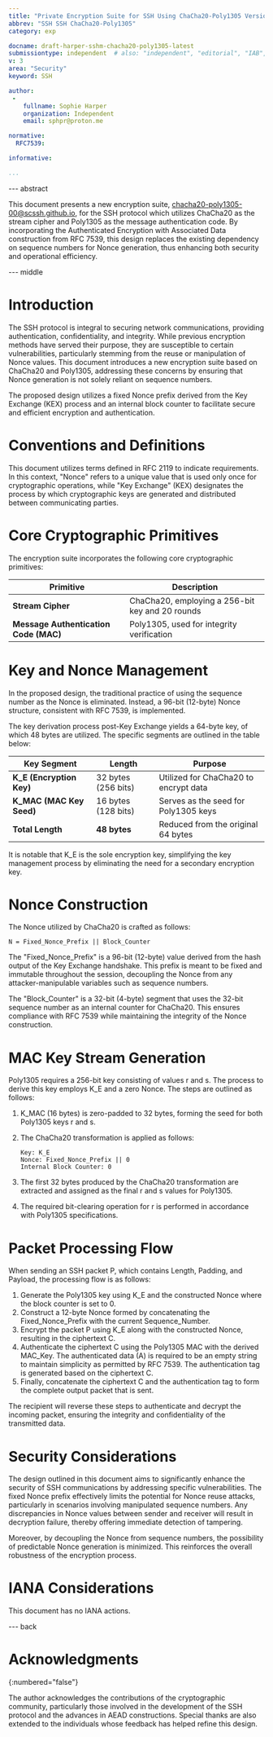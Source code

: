 ```yaml
---
title: "Private Encryption Suite for SSH Using ChaCha20-Poly1305 Version 00"
abbrev: "SSH SSH ChaCha20-Poly1305"
category: exp

docname: draft-harper-sshm-chacha20-poly1305-latest
submissiontype: independent  # also: "independent", "editorial", "IAB", or "IRTF"
v: 3
area: "Security"
keyword: SSH

author:
 -
    fullname: Sophie Harper
    organization: Independent
    email: sphpr@proton.me

normative:
  RFC7539:

informative:

...
```


--- abstract

This document presents a new encryption suite, chacha20-poly1305-00@scssh.github.io, for the SSH protocol which utilizes ChaCha20 as the stream cipher and Poly1305 as the message authentication code. By incorporating the Authenticated Encryption with Associated Data construction from RFC 7539, this design replaces the existing dependency on sequence numbers for Nonce generation, thus enhancing both security and operational efficiency.


--- middle


# Introduction

The SSH protocol is integral to securing network communications, providing authentication, confidentiality, and integrity. While previous encryption methods have served their purpose, they are susceptible to certain vulnerabilities, particularly stemming from the reuse or manipulation of Nonce values. This document introduces a new encryption suite based on ChaCha20 and Poly1305, addressing these concerns by ensuring that Nonce generation is not solely reliant on sequence numbers.

The proposed design utilizes a fixed Nonce prefix derived from the Key Exchange (KEX) process and an internal block counter to facilitate secure and efficient encryption and authentication.

# Conventions and Definitions

This document utilizes terms defined in RFC 2119 to indicate requirements. In this context, "Nonce" refers to a unique value that is used only once for cryptographic operations, while "Key Exchange" (KEX) designates the process by which cryptographic keys are generated and distributed between communicating parties.

# Core Cryptographic Primitives

The encryption suite incorporates the following core cryptographic primitives:

| Primitive | Description |
|---|---|
| **Stream Cipher** | ChaCha20, employing a 256-bit key and 20 rounds |
| **Message Authentication Code (MAC)** | Poly1305, used for integrity verification |

# Key and Nonce Management

In the proposed design, the traditional practice of using the sequence number as the Nonce is eliminated. Instead, a 96-bit (12-byte) Nonce structure, consistent with RFC 7539, is implemented.

The key derivation process post-Key Exchange yields a 64-byte key, of which 48 bytes are utilized. The specific segments are outlined in the table below:

| Key Segment | Length | Purpose |
|---|---|---|
| **K_E (Encryption Key)** | 32 bytes (256 bits) | Utilized for ChaCha20 to encrypt data |
| **K_MAC (MAC Key Seed)** | 16 bytes (128 bits) | Serves as the seed for Poly1305 keys |
| **Total Length** | **48 bytes** | Reduced from the original 64 bytes |

It is notable that K_E is the sole encryption key, simplifying the key management process by eliminating the need for a secondary encryption key.

# Nonce Construction

The Nonce utilized by ChaCha20 is crafted as follows:

    N = Fixed_Nonce_Prefix || Block_Counter

The "Fixed_Nonce_Prefix" is a 96-bit (12-byte) value derived from the hash output of the Key Exchange handshake. This prefix is meant to be fixed and immutable throughout the session, decoupling the Nonce from any attacker-manipulable variables such as sequence numbers.

The "Block_Counter" is a 32-bit (4-byte) segment that uses the 32-bit sequence number as an internal counter for ChaCha20. This ensures compliance with RFC 7539 while maintaining the integrity of the Nonce construction.

# MAC Key Stream Generation

Poly1305 requires a 256-bit key consisting of values r and s. The process to derive this key employs K_E and a zero Nonce. The steps are outlined as follows:

1. K_MAC (16 bytes) is zero-padded to 32 bytes, forming the seed for both Poly1305 keys r and s.
2. The ChaCha20 transformation is applied as follows:

    ```
    Key: K_E
    Nonce: Fixed_Nonce_Prefix || 0
    Internal Block Counter: 0
    ```

3. The first 32 bytes produced by the ChaCha20 transformation are extracted and assigned as the final r and s values for Poly1305.
4. The required bit-clearing operation for r is performed in accordance with Poly1305 specifications.

# Packet Processing Flow

When sending an SSH packet P, which contains Length, Padding, and Payload, the processing flow is as follows:

1. Generate the Poly1305 key using K_E and the constructed Nonce where the block counter is set to 0.
2. Construct a 12-byte Nonce formed by concatenating the Fixed_Nonce_Prefix with the current Sequence_Number.
3. Encrypt the packet P using K_E along with the constructed Nonce, resulting in the ciphertext C.
4. Authenticate the ciphertext C using the Poly1305 MAC with the derived MAC_Key. The authenticated data (A) is required to be an empty string to maintain simplicity as permitted by RFC 7539. The authentication tag is generated based on the ciphertext C.
5. Finally, concatenate the ciphertext C and the authentication tag to form the complete output packet that is sent.

The recipient will reverse these steps to authenticate and decrypt the incoming packet, ensuring the integrity and confidentiality of the transmitted data.

# Security Considerations

The design outlined in this document aims to significantly enhance the security of SSH communications by addressing specific vulnerabilities. The fixed Nonce prefix effectively limits the potential for Nonce reuse attacks, particularly in scenarios involving manipulated sequence numbers. Any discrepancies in Nonce values between sender and receiver will result in decryption failure, thereby offering immediate detection of tampering.

Moreover, by decoupling the Nonce from sequence numbers, the possibility of predictable Nonce generation is minimized. This reinforces the overall robustness of the encryption process.

# IANA Considerations

This document has no IANA actions.


--- back

# Acknowledgments
{:numbered="false"}

The author acknowledges the contributions of the cryptographic community, particularly those involved in the development of the SSH protocol and the advances in AEAD constructions. Special thanks are also extended to the individuals whose feedback has helped refine this design.
